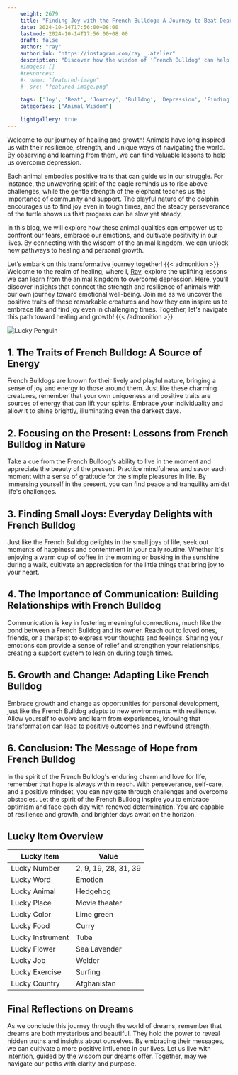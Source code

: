 ```yaml
---
    weight: 2679
    title: "Finding Joy with the French Bulldog: A Journey to Beat Depression"  # Assuming 'title' column exists
    date: 2024-10-14T17:56:00+08:00
    lastmod: 2024-10-14T17:56:00+08:00
    draft: false
    author: "ray"
    authorLink: "https://instagram.com/ray._.atelier"
    description: "Discover how the wisdom of 'French Bulldog' can help you overcome depression and find joy in your life journey."
    #images: []
    #resources:
    #- name: "featured-image"
    #  src: "featured-image.png"
    
    tags: ['Joy', 'Beat', 'Journey', 'Bulldog', 'Depression', 'Finding', 'French']
    categories: ["Animal Wisdom"]
    
    lightgallery: true
---
```

    
Welcome to our journey of healing and growth! Animals have long inspired us with their resilience, strength, and unique ways of navigating the world. By observing and learning from them, we can find valuable lessons to help us overcome depression.

Each animal embodies positive traits that can guide us in our struggle. For instance, the unwavering spirit of the eagle reminds us to rise above challenges, while the gentle strength of the elephant teaches us the importance of community and support. The playful nature of the dolphin encourages us to find joy even in tough times, and the steady perseverance of the turtle shows us that progress can be slow yet steady.

In this blog, we will explore how these animal qualities can empower us to confront our fears, embrace our emotions, and cultivate positivity in our lives. By connecting with the wisdom of the animal kingdom, we can unlock new pathways to healing and personal growth.

Let’s embark on this transformative journey together!
{{< admonition >}}
Welcome to the realm of healing, where I, [Ray](https://instagram.com/ray._.atelier), explore the uplifting lessons we can learn from the animal kingdom to overcome depression. Here, you’ll discover insights that connect the strength and resilience of animals with our own journey toward emotional well-being. Join me as we uncover the positive traits of these remarkable creatures and how they can inspire us to embrace life and find joy even in challenging times. Together, let's navigate this path toward healing and growth!
{{< /admonition >}}

![Lucky Penguin](https://cdn.pixabay.com/photo/2024/09/07/02/34/penguins-9028827_1280.jpg "Lucky Penguin")

## 1. The Traits of French Bulldog: A Source of Energy
French Bulldogs are known for their lively and playful nature, bringing a sense of joy and energy to those around them. Just like these charming creatures, remember that your own uniqueness and positive traits are sources of energy that can lift your spirits. Embrace your individuality and allow it to shine brightly, illuminating even the darkest days. 

## 2. Focusing on the Present: Lessons from French Bulldog in Nature
Take a cue from the French Bulldog's ability to live in the moment and appreciate the beauty of the present. Practice mindfulness and savor each moment with a sense of gratitude for the simple pleasures in life. By immersing yourself in the present, you can find peace and tranquility amidst life's challenges.

## 3. Finding Small Joys: Everyday Delights with French Bulldog
Just like the French Bulldog delights in the small joys of life, seek out moments of happiness and contentment in your daily routine. Whether it's enjoying a warm cup of coffee in the morning or basking in the sunshine during a walk, cultivate an appreciation for the little things that bring joy to your heart.

## 4. The Importance of Communication: Building Relationships with French Bulldog
Communication is key in fostering meaningful connections, much like the bond between a French Bulldog and its owner. Reach out to loved ones, friends, or a therapist to express your thoughts and feelings. Sharing your emotions can provide a sense of relief and strengthen your relationships, creating a support system to lean on during tough times.

## 5. Growth and Change: Adapting Like French Bulldog
Embrace growth and change as opportunities for personal development, just like the French Bulldog adapts to new environments with resilience. Allow yourself to evolve and learn from experiences, knowing that transformation can lead to positive outcomes and newfound strength.

## 6. Conclusion: The Message of Hope from French Bulldog
In the spirit of the French Bulldog's enduring charm and love for life, remember that hope is always within reach. With perseverance, self-care, and a positive mindset, you can navigate through challenges and overcome obstacles. Let the spirit of the French Bulldog inspire you to embrace optimism and face each day with renewed determination. You are capable of resilience and growth, and brighter days await on the horizon.


## Lucky Item Overview
| Lucky Item          | Value              |
|---------------|--------------------|
| Lucky Number        | 2, 9, 19, 28, 31, 39  |
| Lucky Word          | Emotion |
| Lucky Animal        | Hedgehog |
| Lucky Place         | Movie theater     |
| Lucky Color         | Lime green     |
| Lucky Food          | Curry      |
| Lucky Instrument    | Tuba |
| Lucky Flower        | Sea Lavender    |
| Lucky Job           | Welder       |
| Lucky Exercise      | Surfing  |
| Lucky Country       | Afghanistan    |


##  Final Reflections on Dreams

As we conclude this journey through the world of dreams, remember that dreams are both mysterious and beautiful. They hold the power to reveal hidden truths and insights about ourselves. By embracing their messages, we can cultivate a more positive influence in our lives. Let us live with intention, guided by the wisdom our dreams offer. Together, may we navigate our paths with clarity and purpose.
